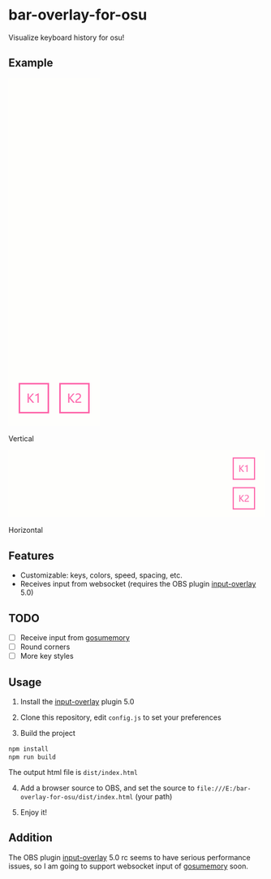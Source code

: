 # bar-overlay-for-osu
Visualize keyboard history for osu!

## Example

<p align="center">

![vertical](examples/vertical.gif)

Vertical

![horizontal](examples/horizontal.gif)

Horizontal

</p>

## Features

- Customizable: keys, colors, speed, spacing, etc.
- Receives input from websocket (requires the OBS plugin [input-overlay](https://github.com/univrsal/input-overlay) 5.0)

## TODO

- [ ] Receive input from [gosumemory](https://github.com/l3lackShark/gosumemory)
- [ ] Round corners
- [ ] More key styles

## Usage

1. Install the [input-overlay](https://github.com/univrsal/input-overlay) plugin 5.0

2. Clone this repository, edit `config.js` to set your preferences

3. Build the project

```
npm install
npm run build
```
The output html file is `dist/index.html`

4. Add a browser source to OBS, and set the source to `file:///E:/bar-overlay-for-osu/dist/index.html` (your path)

5. Enjoy it!

## Addition

The OBS plugin [input-overlay](https://github.com/univrsal/input-overlay) 5.0 rc seems to have serious performance issues, so I am going to support websocket input of [gosumemory](https://github.com/l3lackShark/gosumemory) soon.